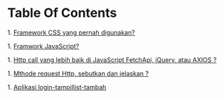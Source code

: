 # Table Of Contents
  
 ​​1.​ [​​Framework CSS yang 
    pernah digunakan?](#types) 

 ​1.​ [​Framwork JavaScript?​](#references) 

 ​​1.​ [​Http call yang lebih baik di JavaScript FetchApi, jQuery, atau AXIOS ?](#objects)
 
 ​​1.​ [​Mthode request Http, sebutkan dan jelaskan ?](#arrays) 

 ​1.​ [Aplikasi login-tampillist-tambah​​](#destructuring)
